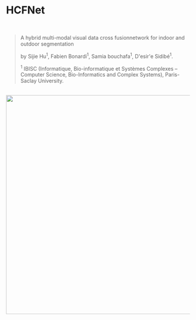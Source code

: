 # HCFNet
<br>

> A hybrid multi-modal visual data cross fusionnetwork for indoor and outdoor segmentation
>
> by Sijie Hu<sup>1</sup>, Fabien Bonardi<sup>1</sup>, Samia bouchafa<sup>1</sup>, D\'esir\'e Sidibé<sup>1</sup>.
> 
> <sup>1</sup> IBISC (Informatique, Bio-informatique et Systèmes Complexes – Computer Science, Bio-Informatics and Complex Systems), Paris-Saclay University.
>
>
<br>

<img src=imgs/Overview.png width="600">
